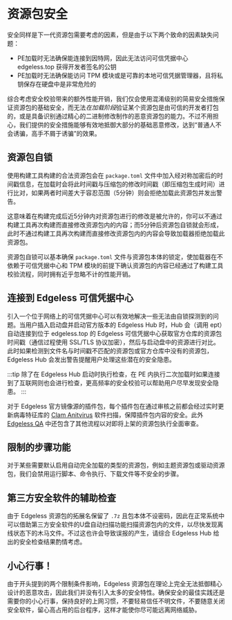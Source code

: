 # 资源包安全

安全同样是下一代资源包需要考虑的因素，但是由于以下两个致命的因素缺失问题：

- PE加载时无法确保能连接到因特网，因此无法访问可信凭据中心 edgeless.top 获得开发者签名的公钥
- PE加载时无法确保能访问 TPM 模块或是可靠的本地可信凭据管理器，且将私钥保存在硬盘中是非常危险的

综合考虑安全校验带来的额外性能开销，我们仅会使用混淆级别的简易安全措施保证资源包的基础安全，而无法*在加载阶段*验证某个资源包是由可信的开发者打包的，或是具备识别通过精心的二进制修改制作的恶意资源包的能力。不过不用担心，我们提供的安全措施能够有效地抵御大部分的基础恶意修改，达到“普通人不会诱骗，高手不屑于诱骗”的效果。

## 资源包自锁
使用构建工具构建的合法资源包会在 `package.toml` 文件中加入经对称加密后的时间戳信息，在加载时会将此时间戳与压缩包的修改时间戳（即压缩包生成时间）进行比对，如果两者时间差大于容忍范围（5分钟）则会拒绝加载此资源包并发出警告。

这意味着在构建完成后近5分钟内对资源包进行的修改是被允许的，你可以不通过构建工具再次构建而直接修改资源包内的内容；而5分钟后资源包自锁就会形成，此时不通过构建工具再次构建而直接修改资源包内的内容会导致加载器拒绝加载此资源包。

资源包自锁可以基本确保 `package.toml` 文件与资源包本体的锁定，使加载器在不依赖于可信凭据中心和 TPM 模块的前提下确认资源包的内容已经通过了构建工具校验流程，同时拥有近乎忽略不计的性能开销。

## 连接到 Edgeless 可信凭据中心
引入一个位于网络上的可信凭据中心可以有效地解决一些无法由自锁探测到的问题。当用户插入启动盘并启动官方版本的 Edgeless Hub 时，Hub 会（调用 ept）自动连接到位于 edgeless.top 的 Edgeless 可信凭据中心获取官方仓库的资源包时间戳（通信过程使用 SSL/TLS 协议加密），然后与启动盘中的资源进行对比。此时如果检测到文件名与时间戳不匹配的资源包或官方仓库中没有的资源包，Edgeless Hub 会发出警告提醒用户处理这些潜在的安全隐患。

:::tip
除了在 Edgeless Hub 启动时执行检查，在 PE 内执行二次加载时如果连接到了互联网则也会进行检查，更高频率的安全校验可以帮助用户尽早发现安全隐患。
:::

对于 Edgeless 官方镜像源的插件包，每个插件包在通过审核之前都会经过实时更新病毒特征库的 [Clam Anitvirus](https://www.clamav.net/) 软件扫描，保障插件包内容的安全。此外 [Edgeless QA](qa-system.md) 中还包含了其他流程以对即将上架的资源包执行全面审查。

## 限制的步骤功能
对于某些需要默认启用自动完全加载的类型的资源包，例如主题资源包或驱动资源包，我们会禁用运行脚本、命令执行、下载文件等不安全的步骤。

## 第三方安全软件的辅助检查
由于 Edgeless 资源包的拓展名保留了 `.7z` 且包本体不设密码，因此在正常系统中可以借助第三方安全软件的U盘自动扫描功能扫描资源包内的文件，以尽快发现离线状态下的木马文件。不过这也许会导致误报的产生，请综合 Edgeless Hub 给出的安全检查结果酌情考虑。

## 小心行事！
由于开头提到的两个限制条件影响，Edgeless 资源包在理论上完全无法抵御精心设计的恶意攻击，因此我们并没有引入太多的安全特性。确保安全的最佳实践还是需要你的小心行事，保持良好的上网习惯，不要轻易信任不明文件，不要随意关闭安全软件，留心高占用的后台程序，这样才能使你尽可能远离网络威胁。